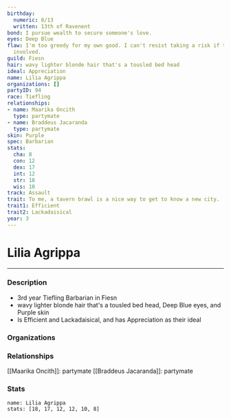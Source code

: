 ```yaml
---
birthday:
  numeric: 8/13
  written: 13th of Ravenent
bond: I pursue wealth to secure someone's love.
eyes: Deep Blue
flaw: I'm too greedy for my own good. I can't resist taking a risk if there's money
  involved.
guild: Fiesn
hair: wavy lighter blonde hair that's a tousled bed head
ideal: Appreciation
name: Lilia Agrippa
organizations: []
partyID: 94
race: Tiefling
relationships:
- name: Maarika Oncith
  type: partymate
- name: Braddeus Jacaranda
  type: partymate
skin: Purple
spec: Barbarian
stats:
  cha: 8
  con: 12
  dex: 17
  int: 12
  str: 18
  wis: 10
track: Assault
trait: To me, a tavern brawl is a nice way to get to know a new city.
trait1: Efficient
trait2: Lackadaisical
year: 3
---
```

# Lilia Agrippa
---
### Description
- 3rd year Tiefling Barbarian in Fiesn
- wavy lighter blonde hair that's a tousled bed head, Deep Blue eyes, and Purple skin
- Is Efficient and Lackadaisical, and has Appreciation as their ideal

### Organizations
### Relationships
[[Maarika Oncith]]: partymate
[[Braddeus Jacaranda]]: partymate
### Stats
```statblock
name: Lilia Agrippa
stats: [18, 17, 12, 12, 10, 8]
```